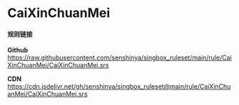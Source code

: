 # CaiXinChuanMei

#### 规则链接

**Github**
https://raw.githubusercontent.com/senshinya/singbox_ruleset/main/rule/CaiXinChuanMei/CaiXinChuanMei.srs

**CDN**
https://cdn.jsdelivr.net/gh/senshinya/singbox_ruleset@main/rule/CaiXinChuanMei/CaiXinChuanMei.srs